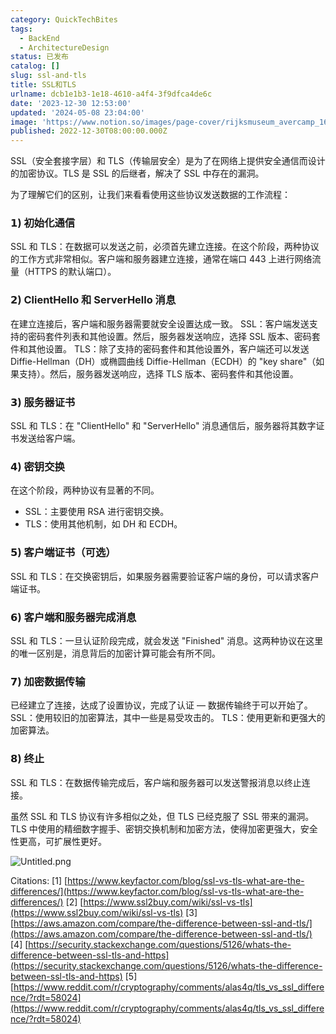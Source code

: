 ```yaml
---
category: QuickTechBites
tags:
  - BackEnd
  - ArchitectureDesign
status: 已发布
catalog: []
slug: ssl-and-tls
title: SSL和TLS
urlname: dcb1e1b3-1e18-4610-a4f4-3f9dfca4de6c
date: '2023-12-30 12:53:00'
updated: '2024-05-08 23:04:00'
image: 'https://www.notion.so/images/page-cover/rijksmuseum_avercamp_1620.jpg'
published: 2022-12-30T08:00:00.000Z
---
```


SSL（安全套接字层）和 TLS（传输层安全）是为了在网络上提供安全通信而设计的加密协议。TLS 是 SSL 的后继者，解决了 SSL 中存在的漏洞。


为了理解它们的区别，让我们来看看使用这些协议发送数据的工作流程：


### 𝟭) 初始化通信


SSL 和 TLS：在数据可以发送之前，必须首先建立连接。在这个阶段，两种协议的工作方式非常相似。客户端和服务器建立连接，通常在端口 443 上进行网络流量（HTTPS 的默认端口）。


### 𝟮) ClientHello 和 ServerHello 消息


在建立连接后，客户端和服务器需要就安全设置达成一致。
SSL：客户端发送支持的密码套件列表和其他设置。然后，服务器发送响应，选择 SSL 版本、密码套件和其他设置。
TLS：除了支持的密码套件和其他设置外，客户端还可以发送 Diffie-Hellman（DH）或椭圆曲线 Diffie-Hellman（ECDH）的 "key share"（如果支持）。然后，服务器发送响应，选择 TLS 版本、密码套件和其他设置。


### 𝟯) 服务器证书


SSL 和 TLS：在 "ClientHello" 和 "ServerHello" 消息通信后，服务器将其数字证书发送给客户端。


### 𝟰) 密钥交换


在这个阶段，两种协议有显著的不同。
- SSL：主要使用 RSA 进行密钥交换。
- TLS：使用其他机制，如 DH 和 ECDH。


### 𝟱) 客户端证书（可选）


SSL 和 TLS：在交换密钥后，如果服务器需要验证客户端的身份，可以请求客户端证书。


### 𝟲) 客户端和服务器完成消息


SSL 和 TLS：一旦认证阶段完成，就会发送 "Finished" 消息。这两种协议在这里的唯一区别是，消息背后的加密计算可能会有所不同。


### 𝟳) 加密数据传输


已经建立了连接，达成了设置协议，完成了认证 — 数据传输终于可以开始了。
SSL：使用较旧的加密算法，其中一些是易受攻击的。
TLS：使用更新和更强大的加密算法。


### 𝟴) 终止


SSL 和 TLS：在数据传输完成后，客户端和服务器可以发送警报消息以终止连接。


虽然 SSL 和 TLS 协议有许多相似之处，但 TLS 已经克服了 SSL 带来的漏洞。TLS 中使用的精细数字握手、密钥交换机制和加密方法，使得加密更强大，安全性更高，可扩展性更好。


![Untitled.png](https://prod-files-secure.s3.us-west-2.amazonaws.com/5d24fe63-e567-4804-86f9-9fdc62e13082/8ff987c5-7f31-4b50-83f5-c69ee7578c4a/Untitled.png?X-Amz-Algorithm=AWS4-HMAC-SHA256&X-Amz-Content-Sha256=UNSIGNED-PAYLOAD&X-Amz-Credential=ASIAZI2LB4667JOIWVGW%2F20250409%2Fus-west-2%2Fs3%2Faws4_request&X-Amz-Date=20250409T213316Z&X-Amz-Expires=3600&X-Amz-Security-Token=IQoJb3JpZ2luX2VjEB0aCXVzLXdlc3QtMiJIMEYCIQCdlqVFtTjs0hmVDKPyBA3h3NXQTQXTMB7OK49lGdbmogIhAI4Kipe82WSIuFq%2B8%2BmI8LrBH3LLNESZ2tHo0fRdqq79KogECJb%2F%2F%2F%2F%2F%2F%2F%2F%2F%2FwEQABoMNjM3NDIzMTgzODA1IgytkISayg7sQmVqzZMq3AMS5A%2BtGfnwEifME2WcOVJtHolaW6LTjCuOlD%2FQW65rt47hZiCfAlRprDhWxX%2FvOlCDBMp4pASe5S31aGooCw1uK5TR57F33LriohUXyKYqWxiM80cWuEk1Tl0C5hOV6AcpGQANPBaHIyPKfPwbOWZbWQW6xAOJepPCSAysBNtpoZtGsuea7A6yMriwlmmjKQrV08nNslaKnTtb6SaAo6B67nn8Gd0bSKdPLAFwXEcqBzwgDsDqwKgpLpYPwbblAZ9FA%2F%2BYyuIXlzxM2K65pLmKjZhOOs6VEt4g5BzkrgkU8gqWz1ibX5vimDtwTpaf86NXy0O4CJFJ%2B7fxmjR%2FrSHeodjrQwu3XNpwex647%2Fjm0QLg3vEQr3kYOOEBp%2F%2Bdblyy8G0OFXQILHSIu1YVma6gBjN75d8xVnPrrXzSNCiKVctqwJ2Tmn9Z4XoNozrk3ODqP82VEfGwoxPeNuS04ZwC9SqdTzAu6z%2FwVqQqWRBWbHapixndxRKQg3%2B4Yxw5JIY7m7X2C6SzWWna2SJjAKGf9R8JEe9ox8yYIBSgpossPURQVZO6vCzIN3U6d6KmzaSi5aYODnDglAQqVN0bsg7s4hGVfsNXJUBpEZ%2FYerXPHw8bPt0DEwUdLih1jzCKx9u%2FBjqkATuJ0oTgba5t1bQK6bYWZyQ15Re2D84Xrwat4j0V1RapnwzdN9eEfRpggrCX9N7UaFoGjY6WVeXPu1Wuo2daBSqoNPk2tHelXWJovhU7V5qla7o9lJwuBbGljMqbGuiDO0a8GYmqiw7yRQZRhHz%2FXMe3cwM0jYLehje%2B%2Bm2dDIUHg3K%2FYzxsd1Jcb3%2ByPwQDLO6o2XZyetJHGZ0p09Mjbf66Og5x&X-Amz-Signature=bb5521420178fa2741783dda94705f6b560cfae1c095444e6d9ce251b651de84&X-Amz-SignedHeaders=host&x-id=GetObject)


Citations:
[1] [https://www.keyfactor.com/blog/ssl-vs-tls-what-are-the-differences/](https://www.keyfactor.com/blog/ssl-vs-tls-what-are-the-differences/)
[2] [https://www.ssl2buy.com/wiki/ssl-vs-tls](https://www.ssl2buy.com/wiki/ssl-vs-tls)
[3] [https://aws.amazon.com/compare/the-difference-between-ssl-and-tls/](https://aws.amazon.com/compare/the-difference-between-ssl-and-tls/)
[4] [https://security.stackexchange.com/questions/5126/whats-the-difference-between-ssl-tls-and-https](https://security.stackexchange.com/questions/5126/whats-the-difference-between-ssl-tls-and-https)
[5] [https://www.reddit.com/r/cryptography/comments/alas4q/tls_vs_ssl_difference/?rdt=58024](https://www.reddit.com/r/cryptography/comments/alas4q/tls_vs_ssl_difference/?rdt=58024)

